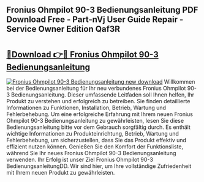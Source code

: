 ## Fronius Ohmpilot 90-3 Bedienungsanleitung PDF Download Free - Part-nVj User Guide Repair - Service Owner Edition Qaf3R

# <h2><a href="http://df3hm4k.blite.top/?on=Fronius+Ohmpilot+90-3+Bedienungsanleitung">🔗Download 👉🔴 Fronius Ohmpilot 90-3 Bedienungsanleitung</a></h2>

[![Fronius Ohmpilot 90-3 Bedienungsanleitung new download](https://i.imgur.com/lujVjoI.png)](http://df3hm4k.blite.top/?on=Fronius+Ohmpilot+90-3+Bedienungsanleitung)
Willkommen bei der Bedienungsanleitung für Ihr neu verbundenes Fronius Ohmpilot 90-3 Bedienungsanleitung. Dieser umfassende Leitfaden soll Ihnen helfen, Ihr Produkt zu verstehen und erfolgreich zu betreiben. Sie finden detaillierte Informationen zu Funktionen, Installation, Betrieb, Wartung und Fehlerbehebung. Um eine erfolgreiche Erfahrung mit Ihrem neuen Fronius Ohmpilot 90-3 Bedienungsanleitung zu gewährleisten, lesen Sie diese Bedienungsanleitung bitte vor dem Gebrauch sorgfältig durch. Es enthält wichtige Informationen zu Produkteinrichtung, Betrieb, Wartung und Fehlerbehebung, um sicherzustellen, dass Sie das Produkt effektiv und effizient nutzen können. Genießen Sie den Komfort der Funktionsliste, während Sie Ihr neues Fronius Ohmpilot 90-3 Bedienungsanleitung verwenden. Ihr Erfolg ist unser Ziel Fronius Ohmpilot 90-3 BedienungsanleitungDD. Wir sind hier, um Ihre vollständige Zufriedenheit mit Ihrem neuen Produkt zu gewährleisten.
